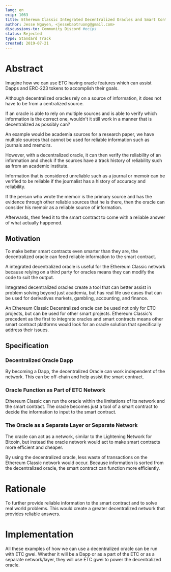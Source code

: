 ```yaml
---
lang: en
ecip: 1063
title: Ethereum Classic Integrated Decentralized Oracles and Smart Contracts
author: Jesse Nguyen, <jessebaotruong@gmail.com>
discussions-to: Community Discord #ecips
status: Rejected
type: Standard Track
created: 2019-07-21
---
```


# Abstract
Imagine how we can use ETC having oracle features which can assist Dapps and ERC-223 tokens to accomplish their goals.

Although decentralized oracles rely on a source of information, it does not have to be from a centralized source.

If an oracle is able to rely on multiple sources and is able to verify which information is the correct one, wouldn't it still work in a manner that is decentralized as possibly can?

An example would be academia sources for a research paper, we have multiple sources that cannot be used for reliable information such as journals and memoirs.

However, with a decentralized oracle, it can then verify the reliability of an information and check if the sources have a track history of reliability such as from an academic institute.

Information that is considered unreliable such as a  journal or memoir can be verified to be reliable if the journalist has a history of accuracy and reliability.

If the person who wrote the memoir is the primary source and has the evidence through other reliable sources that he is there, then the oracle can consider his memoir as a reliable source of information.

Afterwards, then feed it to the smart contract to come with a reliable answer of what actually happened.

## Motivation
To make better smart contracts even smarter than they are, the decentralized oracle can feed reliable information to the smart contract.

A integrated decentralized oracle is useful for the Ethereum Classic network because relying on a third party for oracles means they can modify the code to suit the output.

Integrated decentralized oracles create a tool that can better assist in problem solving beyond just academia, but has real life use cases that can be used for derivatives markets, gambling, accounting, and finance.

An Ethereum Classic Decentralized oracle can be used not only for ETC projects, but can be used for other smart projects.
Ethereum Classic's precedent as the first to integrate oracles and smart contracts means other smart contract platforms would look for an oracle solution that specifically address their issues.

## Specification

### Decentralized Oracle Dapp

By becoming a Dapp, the decentralized Oracle can work independent of the network.
This can be off-chain and help assist the smart contract.

### Oracle Function as Part of ETC Network
Ethereum Classic can run the oracle within the limitations of its network and the smart contract.
The oracle becomes just a tool of a smart contract to decide the information to input to the smart contract.

### The Oracle as a Separate Layer or Separate Network

The oracle can act as a network, similar to the Lightening Network for Bitcoin, but instead the oracle network would act to make smart contracts more efficient and cheaper.

By using the decentralized oracle, less waste of transactions on the Ethereum Classic network would occur.
Because information is sorted from the decentralized oracle, the smart contract can function more efficiently.

# Rationale
To further provide reliable information to the smart contract and to solve real world problems.
This would create a greater decentralized network that provides reliable answers.

# Implementation
All these examples of how we can use a decentralized oracle can be run with ETC gwei.
Whether it will be a Dapp or as a part of the ETC or as a separate network/layer, they will use ETC gwei to power the decentralized oracle.
